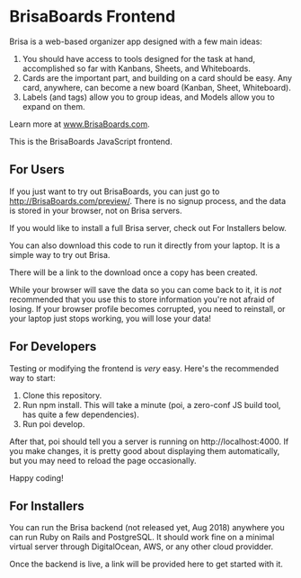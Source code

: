 # BrisaBoards Frontend

Brisa is a web-based organizer app designed with a few main ideas:

1. You should have access to tools designed for the task at hand, accomplished so far with Kanbans, Sheets, and Whiteboards.
2. Cards are the important part, and building on a card should be easy. Any card, anywhere, can become a new board (Kanban, Sheet, Whiteboard).
3. Labels (and tags) allow you to group ideas, and Models allow you to expand on them.

Learn more at www.BrisaBoards.com.

This is the BrisaBoards JavaScript frontend.

## For Users

If you just want to try out BrisaBoards, you can just go to http://BrisaBoards.com/preview/. There is no signup process, and the data is stored in your browser, not on Brisa servers.

If you would like to install a full Brisa server, check out For Installers below.

You can also download this code to run it directly from your laptop. It is a simple way to try out Brisa.

There will be a link to the download once a copy has been created.

While your browser will save the data so you can come back to it, it is _not_ recommended that you use this to store information you're not afraid of losing. If your browser profile becomes corrupted, you need to reinstall, or your laptop just stops working, you will lose your data!

## For Developers

Testing or modifying the frontend is _very_ easy. Here's the recommended way to start:

1. Clone this repository.
2. Run npm install. This will take a minute (poi, a zero-conf JS build tool, has quite a few dependencies).
3. Run poi develop.

After that, poi should tell you a server is running on http://localhost:4000. If you make changes, it is pretty good about displaying them automatically, but you may need to reload the page occasionally.

Happy coding!

## For Installers

You can run the Brisa backend (not released yet, Aug 2018) anywhere you can run Ruby on Rails and PostgreSQL. It should work fine on a minimal virtual server through DigitalOcean, AWS, or any other cloud providder.

Once the backend is live, a link will be provided here to get started with it.
